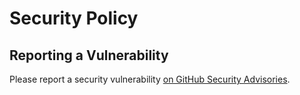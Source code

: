 # Security Policy

## Reporting a Vulnerability

Please report a security vulnerability [on GitHub Security Advisories](https://github.com/xdev-software/xdev-swing-framework-template/security/advisories/new).
